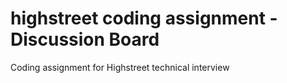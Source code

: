 # highstreet coding assignment - Discussion Board

Coding assignment for Highstreet technical interview
